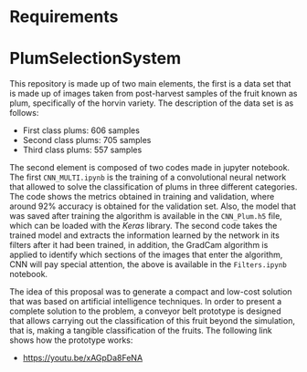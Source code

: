 # Requirements

# PlumSelectionSystem
This repository is made up of two main elements, the first is a data set that is made up of images taken from post-harvest samples of the fruit known as plum, specifically of the horvin variety.
The description of the data set is as follows:

- First class plums: 606 samples
- Second class plums: 705 samples
- Third class plums: 557 samples

The second element is composed of two codes made in jupyter notebook. The first `CNN_MULTI.ipynb` is the training of a convolutional neural network that allowed to solve the classification of plums in three different categories. The code shows the metrics obtained in training and validation, where around 92% accuracy is obtained for the validation set. Also, the model that was saved after training the algorithm is available in the `CNN_Plum.h5` file, which can be loaded with the _Keras_ library. The second code takes the trained model and extracts the information learned by the network in its filters after it had been trained, in addition, the GradCam algorithm is applied to identify which sections of the images that enter the algorithm, CNN will pay special attention, the above is available in the `Filters.ipynb` notebook.

The idea of this proposal was to generate a compact and low-cost solution that was based on artificial intelligence techniques. In order to present a complete solution to the problem, a conveyor belt prototype is designed that allows carrying out the classification of this fruit beyond the simulation, that is, making a tangible classification of the fruits. The following link shows how the prototype works:

- https://youtu.be/xAGpDa8FeNA
